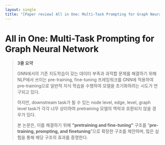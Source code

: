 ```yaml
---
layout: single
title: "[Paper review] All in One: Multi-Task Prompting for Graph Neural Network (KDD 2023)"
---
```

# All in One: Multi-Task Prompting for Graph Neural Network
> **3줄 요약**
>
> GNN에서의 기존 지도학습이 갖는 데이터 부족과 과적합 문제를 해결하기 위해 NLP에서 쓰이는 pre-training, fine-tuning 프레임워크를 GNN에 적용하여 pre-training으로 일반적 지식 학습을 수행하여 모델을 초기화하려는 시도가 연구되고 있다. 
>
> 하지만, downstream task가 될 수 있는 node level, edge, level, graph level task가 각각 너무 상이하여 pretraining 모델의 맥락과 호환되지 않을 경우가 있다.
>
> 본 논문은, 이를 해결하기 위해 **“pretraining and fine-tuning”** 구조를 “**pre-training, prompting, and finetuning**”으로 확장한 구조를 제안하며, 많은 실험을 통해 해당 구조의 효과를 증명한다.
>

